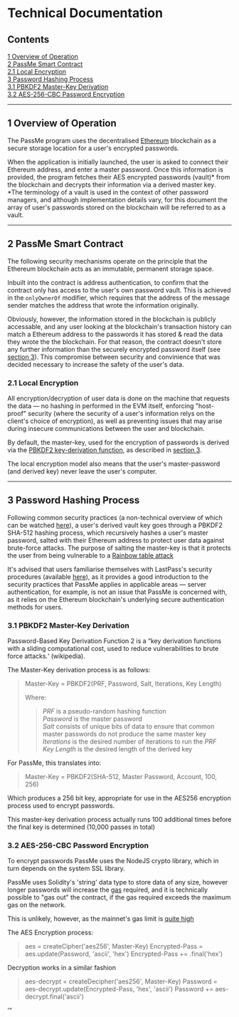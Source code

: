 Technical Documentation
=======================

<h2 id="0">Contents</h2>

[1 Overview of Operation](#1)  
[2 PassMe Smart Contract](#2)  
[2.1 Local Encryption](#2.1)  
[3 Password Hashing Process](#3)  
[3.1 PBKDF2 Master-Key Derivation](#3.1)  
[3.2 AES-256-CBC Password Encryption](#3.2)

<hr>

<h2 id="1">1 Overview of Operation</h2>

The PassMe program uses the decentralised [Ethereum](https://www.ethereum.org/) blockchain as a secure storage location for a user's
 encrypted passwords.

When the application is initially launched, the user is asked to connect their Ethereum address, and enter a master password. Once this
 information is provided, the program fetches their AES encrypted passwords (vault)\* from the blockchain and decrypts their information
 via a derived master key. \*The terminology of a vault is used in the context of other password managers, and although implementation
 details vary, for this document the array of user's passwords stored on the blockchain will be referred to as a vault.

<hr>

<h2 id="2">2 PassMe Smart Contract</h2>

The following security mechanisms operate on the principle that the Ethereum blockchain acts as an immutable, permanent storage space.

Inbuilt into the contract is address authentication, to confirm that the contract only has access to the user's own password vault. This
 is achieved in the `onlyOwnerOf` modifier, which requires that the address of the message sender matches the address that wrote the
 information originally.

Obviously, however, the information stored in the blockchain is publicly accessable, and any user looking at the blockchain's
 transaction history can match a Ethereum address to the passwords it has stored & read the data they wrote the the blockchain. For that
 reason, the contract doesn't store any further information than the securely encrypted password itself (see [section 3](#3)). This
 compromise between security and convinience that was decided necessary to increase the safety of the user's data.


<h3 id="2.1">2.1 Local Encryption</h3>
All encryption/decryption of user data is done on the machine that requests the data &mdash; no hashing in performed in the EVM
 itself, enforcing "host-proof" security (where the security of a user's information relys on the client's choice of encryption),
 as well as preventing issues that may arise during insecure communications between the user and blockchain.

By default, the master-key, used for the encryption of passwords is derived via the
 [PBKDF2 key-derivation function](https://en.wikipedia.org/wiki/PBKDF2), as described in [section 3](#3).

The local encryption model also means that the user's master-password (and derived key) never leave the user's computer.

<hr>  

<h2 id="3">3 Password Hashing Process</h2>

Following common security practices (a non-technical overview of which can be watched [here](https://www.youtube.com/watch?v=w68BBPDAWr8)),
 a user's derived vault key goes through a PBKDF2 SHA-512 hashing process, which recursively hashes a user's master password, salted with
 their Ethereum address to protect user data against brute-force attacks. The purpose of salting the master-key is that it protects the
 user from being vulnerable to a [Rainbow table attack](https://en.wikipedia.org/wiki/Rainbow_table)

It's advised that users familiarise themselves with LastPass's security procedures (available [here](https://assets.cdngetgo.com/60/be/323790b344bf8e631ecb033e4cad/lastpass-technical-whitepaper.pdf)),
 as it provides a good introduction to the security practices that PassMe applies in applicable areas &mdash; server authentication, for
 example, is not an issue that PassMe is concerned with, as it relies on the Ethereum blockchain's underlying secure authentication
 methods for users.

<h3 id="3.1">3.1 PBKDF2 Master-Key Derivation</h3>
Password-Based Key Derivation Function 2 is a <q cite="https://wikipedia.org">key derivation functions with a sliding computational cost,
 used to reduce vulnerabilities to brute force attacks.<q> (wikipedia).

The Master-Key derivation process is as follows:

> Master-Key = PBKDF2(PRF, Password, Salt, Iterations, Key Length)
>
> Where:  
> > *PRF* is a pseudo-random hashing function  
> > *Password* is the master password  
> > *Salt* consists of unique bits of data to ensure that common master passwords do not produce the same master key  
> > *Iterations* is the desired number of iterations to run the *PRF*  
> > *Key Length* is the desired length of the derived key  

For PassMe, this translates into:

> Master-Key = PBKDF2(SHA-512, Master Password, Account, 100, 256)

Which produces a 256 bit key, appropriate for use in the AES256 encryption process used to encrypt passwords.

This master-key derivation process actually runs 100 additional times before the final key is determined (10,000 passes in total)

<h3 id="3.2">3.2 AES-256-CBC Password Encryption</h3>

To encrypt passwords PassMe uses the NodeJS crypto library, which in turn depends on the system SSL library.

PassMe uses Solidity's 'string' data type to store data of any size, however longer passwords will increase the [gas](https://www.ethos.io/what-is-ethereum-gas/) required, and it is technically possible to "gas out" the contract, if the gas required exceeds the maximum gas on the network.

This is unlikely, however, as the mainnet's gas limit is [quite high](https://etherscan.io/chart/gaslimit)

The AES Encryption process:

> aes = createCipher('aes256', Master-Key)
> Encrypted-Pass = aes.update(Password, 'ascii', 'hex')
> Encrypted-Pass += .final('hex')

Decryption works in a similar fashion

> aes-decrypt = createDecipher('aes256', Master-Key)
> Password = aes-decrypt.update(Encrypted-Pass, 'hex', 'ascii')
> Password += aes-decrypt.final('ascii')
